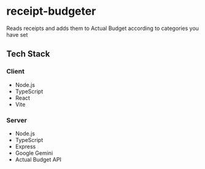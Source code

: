 # receipt-budgeter
Reads receipts and adds them to Actual Budget according to categories you have set


## Tech Stack

### Client

- Node.js
- TypeScript
- React
- Vite

### Server

- Node.js
- TypeScript
- Express
- Google Gemini
- Actual Budget API

